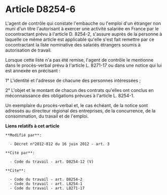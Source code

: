 # Article D8254-6

L'agent de contrôle qui constate l'embauche ou l'emploi d'un étranger non muni d'un titre l'autorisant à exercer une activité
salariée en France par le cocontractant prévu à l'article D. 8254-2, s'assure auprès de la personne à laquelle ce même
article est applicable qu'elle s'est fait remettre par ce cocontractant la liste nominative des salariés étrangers soumis à
autorisation de travail. 

Lorsque cette liste n'a pas été remise, l'agent de contrôle le mentionne dans le procès-verbal prévu à l'article L. 8271-17
ou dans une notice qui lui est annexée en précisant : 

1° L'identité et l'adresse de chacune des personnes intéressées ; 

2° L'objet et le montant de chacun des contrats qu'elles ont conclus en méconnaissance des obligations prévues à l'article L.
8254-1. 

Un exemplaire du procès-verbal et, le cas échéant, de la notice sont adressés au directeur régional des entreprises, de la
concurrence, de la consommation, du travail et de l'emploi.

**Liens relatifs à cet article**

	**Modifié par**:

	  - Décret n°2012-812 du 16 juin 2012 - art. 3

	**Cité par**:

	  - Code du travail - art. D8254-12 (V)

	**Cite**:

	  - Code du travail - art. D8254-2
	  - Code du travail - art. L8254-1
	  - Code du travail - art. L8271-17
